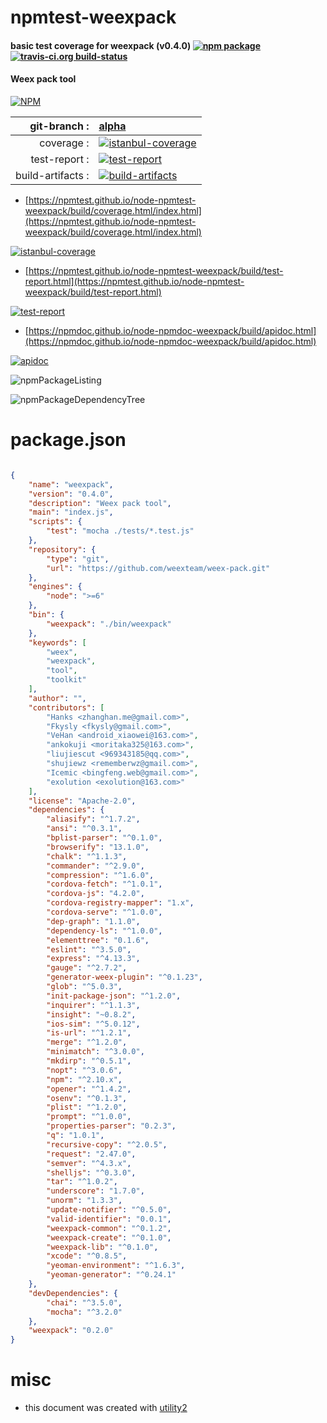 # npmtest-weexpack

#### basic test coverage for  weexpack (v0.4.0)  [![npm package](https://img.shields.io/npm/v/npmtest-weexpack.svg?style=flat-square)](https://www.npmjs.org/package/npmtest-weexpack) [![travis-ci.org build-status](https://api.travis-ci.org/npmtest/node-npmtest-weexpack.svg)](https://travis-ci.org/npmtest/node-npmtest-weexpack)

#### Weex pack tool

[![NPM](https://nodei.co/npm/weexpack.png?downloads=true&downloadRank=true&stars=true)](https://www.npmjs.com/package/weexpack)

| git-branch : | [alpha](https://github.com/npmtest/node-npmtest-weexpack/tree/alpha)|
|--:|:--|
| coverage : | [![istanbul-coverage](https://npmtest.github.io/node-npmtest-weexpack/build/coverage.badge.svg)](https://npmtest.github.io/node-npmtest-weexpack/build/coverage.html/index.html)|
| test-report : | [![test-report](https://npmtest.github.io/node-npmtest-weexpack/build/test-report.badge.svg)](https://npmtest.github.io/node-npmtest-weexpack/build/test-report.html)|
| build-artifacts : | [![build-artifacts](https://npmtest.github.io/node-npmtest-weexpack/glyphicons_144_folder_open.png)](https://github.com/npmtest/node-npmtest-weexpack/tree/gh-pages/build)|

- [https://npmtest.github.io/node-npmtest-weexpack/build/coverage.html/index.html](https://npmtest.github.io/node-npmtest-weexpack/build/coverage.html/index.html)

[![istanbul-coverage](https://npmtest.github.io/node-npmtest-weexpack/build/screenCapture.buildCi.browser.%252Ftmp%252Fbuild%252Fcoverage.lib.html.png)](https://npmtest.github.io/node-npmtest-weexpack/build/coverage.html/index.html)

- [https://npmtest.github.io/node-npmtest-weexpack/build/test-report.html](https://npmtest.github.io/node-npmtest-weexpack/build/test-report.html)

[![test-report](https://npmtest.github.io/node-npmtest-weexpack/build/screenCapture.buildCi.browser.%252Ftmp%252Fbuild%252Ftest-report.html.png)](https://npmtest.github.io/node-npmtest-weexpack/build/test-report.html)

- [https://npmdoc.github.io/node-npmdoc-weexpack/build/apidoc.html](https://npmdoc.github.io/node-npmdoc-weexpack/build/apidoc.html)

[![apidoc](https://npmdoc.github.io/node-npmdoc-weexpack/build/screenCapture.buildCi.browser.%252Ftmp%252Fbuild%252Fapidoc.html.png)](https://npmdoc.github.io/node-npmdoc-weexpack/build/apidoc.html)

![npmPackageListing](https://npmtest.github.io/node-npmtest-weexpack/build/screenCapture.npmPackageListing.svg)

![npmPackageDependencyTree](https://npmtest.github.io/node-npmtest-weexpack/build/screenCapture.npmPackageDependencyTree.svg)



# package.json

```json

{
    "name": "weexpack",
    "version": "0.4.0",
    "description": "Weex pack tool",
    "main": "index.js",
    "scripts": {
        "test": "mocha ./tests/*.test.js"
    },
    "repository": {
        "type": "git",
        "url": "https://github.com/weexteam/weex-pack.git"
    },
    "engines": {
        "node": ">=6"
    },
    "bin": {
        "weexpack": "./bin/weexpack"
    },
    "keywords": [
        "weex",
        "weexpack",
        "tool",
        "toolkit"
    ],
    "author": "",
    "contributors": [
        "Hanks <zhanghan.me@gmail.com>",
        "Fkysly <fkysly@gmail.com>",
        "VeHan <android_xiaowei@163.com>",
        "ankokuji <moritaka325@163.com>",
        "liujiescut <969343185@qq.com>",
        "shujiewz <rememberwz@gmail.com>",
        "Icemic <bingfeng.web@gmail.com>",
        "exolution <exolution@163.com>"
    ],
    "license": "Apache-2.0",
    "dependencies": {
        "aliasify": "^1.7.2",
        "ansi": "^0.3.1",
        "bplist-parser": "^0.1.0",
        "browserify": "13.1.0",
        "chalk": "^1.1.3",
        "commander": "^2.9.0",
        "compression": "^1.6.0",
        "cordova-fetch": "^1.0.1",
        "cordova-js": "4.2.0",
        "cordova-registry-mapper": "1.x",
        "cordova-serve": "^1.0.0",
        "dep-graph": "1.1.0",
        "dependency-ls": "^1.0.0",
        "elementtree": "0.1.6",
        "eslint": "^3.5.0",
        "express": "^4.13.3",
        "gauge": "^2.7.2",
        "generator-weex-plugin": "^0.1.23",
        "glob": "^5.0.3",
        "init-package-json": "^1.2.0",
        "inquirer": "^1.1.3",
        "insight": "~0.8.2",
        "ios-sim": "^5.0.12",
        "is-url": "^1.2.1",
        "merge": "^1.2.0",
        "minimatch": "^3.0.0",
        "mkdirp": "^0.5.1",
        "nopt": "^3.0.6",
        "npm": "^2.10.x",
        "opener": "^1.4.2",
        "osenv": "^0.1.3",
        "plist": "^1.2.0",
        "prompt": "^1.0.0",
        "properties-parser": "0.2.3",
        "q": "1.0.1",
        "recursive-copy": "^2.0.5",
        "request": "2.47.0",
        "semver": "^4.3.x",
        "shelljs": "^0.3.0",
        "tar": "^1.0.2",
        "underscore": "1.7.0",
        "unorm": "1.3.3",
        "update-notifier": "^0.5.0",
        "valid-identifier": "0.0.1",
        "weexpack-common": "^0.1.2",
        "weexpack-create": "^0.1.0",
        "weexpack-lib": "^0.1.0",
        "xcode": "^0.8.5",
        "yeoman-environment": "^1.6.3",
        "yeoman-generator": "^0.24.1"
    },
    "devDependencies": {
        "chai": "^3.5.0",
        "mocha": "^3.2.0"
    },
    "weexpack": "0.2.0"
}
```



# misc
- this document was created with [utility2](https://github.com/kaizhu256/node-utility2)
